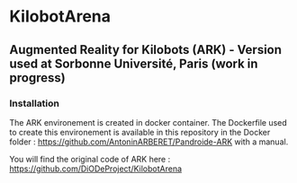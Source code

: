 # KilobotArena
## Augmented Reality for Kilobots (ARK) - Version used at Sorbonne Université, Paris (work in progress)
### Installation

The ARK environement is created in docker container.
The Dockerfile used to create this environement is available in this repository in the Docker folder : https://github.com/AntoninARBERET/Pandroide-ARK with a manual.

You will find the original code of ARK here : https://github.com/DiODeProject/KilobotArena 
